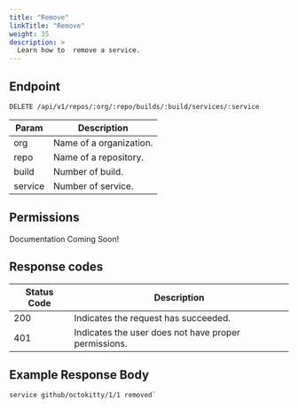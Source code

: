 ```yaml
---
title: "Remove"
linkTitle: "Remove"
weight: 35
description: >
  Learn how to  remove a service.
---
```


## Endpoint

```
DELETE /api/v1/repos/:org/:repo/builds/:build/services/:service
```

| Param | Description |
|---|---|
| org | Name of a organization. |
| repo | Name of a repository. |
| build | Number of build. |
| service | Number of service. |

## Permissions

Documentation Coming Soon!

## Response codes

| Status Code | Description |
|---|---|
| 200 | Indicates the request has succeeded. |
| 401 | Indicates the user does not have proper permissions. |

## Example Response Body

```
service github/octokitty/1/1 removed`
```
